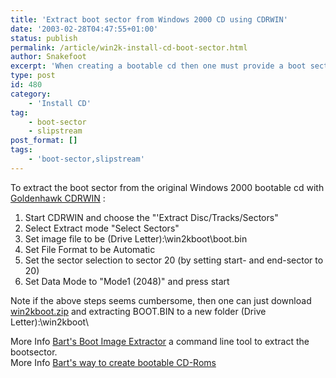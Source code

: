 ```yaml
---
title: 'Extract boot sector from Windows 2000 CD using CDRWIN'
date: '2003-02-28T04:47:55+01:00'
status: publish
permalink: /article/win2k-install-cd-boot-sector.html
author: Snakefoot
excerpt: 'When creating a bootable cd then one must provide a boot sector, which can be extracted from the original cd.'
type: post
id: 480
category:
    - 'Install CD'
tag:
    - boot-sector
    - slipstream
post_format: []
tags:
    - 'boot-sector,slipstream'
---
```

To extract the boot sector from the original Windows 2000 bootable cd with [Goldenhawk CDRWIN](http://www.goldenhawk.com/) :

1. Start CDRWIN and choose the "'Extract Disc/Tracks/Sectors"
2. Select Extract mode "Select Sectors"
3. Set image file to be (Drive Letter):\\win2kboot\\boot.bin
4. Set File Format to be Automatic
5. Set the sector selection to sector 20 (by setting start- and end-sector to 20)
6. Set Data Mode to "Mode1 (2048)" and press start
 
 Note if the above steps seems cumbersome, then one can just download [win2kboot.zip](http://smallvoid.orgfree.com/?file=win2kboot.zip) and extracting BOOT.BIN to a new folder (Drive Letter):\\win2kboot\\  
  
 More Info [Bart's Boot Image Extractor](http://www.nu2.nu/bbie/) a command line tool to extract the bootsector.  
 More Info [Bart's way to create bootable CD-Roms](http://www.nu2.nu/bootcd/)  